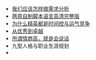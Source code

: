 - [我们应该怎样做需求分析](http://img.zongqilive.cn/%E6%88%91%E4%BB%AC%E5%BA%94%E8%AF%A5%E6%80%8E%E6%A0%B7%E5%81%9A%E9%9C%80%E6%B1%82%E5%88%86%E6%9E%90.pdf)
- [两周自制脚本语言高清完整版](http://img.zongqilive.cn/%E4%B8%A4%E5%91%A8%E8%87%AA%E5%88%B6%E8%84%9A%E6%9C%AC%E8%AF%AD%E8%A8%80%E9%AB%98%E6%B8%85%E5%AE%8C%E6%95%B4%E7%89%88.pdf)
- [为什么精英都是时间控](http://img.zongqilive.cn/%E4%B8%BA%E4%BB%80%E4%B9%88%E7%B2%BE%E8%8B%B1%E9%83%BD%E6%98%AF%E6%97%B6%E9%97%B4%E6%8E%A7.pdf)[与运气竞争](http://img.zongqilive.cn/%E4%B8%8E%E8%BF%90%E6%B0%94%E7%AB%9E%E4%BA%89.pdf)
- [从优秀到卓越](http://img.zongqilive.cn/%E4%BB%8E%E4%BC%98%E7%A7%80%E5%88%B0%E5%8D%93%E8%B6%8A.PDF)
- [所谓情商高，就是会说话](http://img.zongqilive.cn/%E6%89%80%E8%B0%93%E6%83%85%E5%95%86%E9%AB%98%EF%BC%8C%E5%B0%B1%E6%98%AF%E4%BC%9A%E8%AF%B4%E8%AF%9D.pdf)
- 九型人格与职业生涯规划
- 

